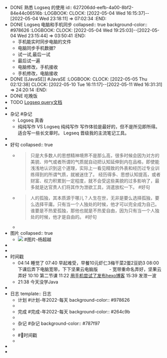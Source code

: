 - DONE 熟悉 Logseq 的使用
  id:: 627206dd-eefb-4a00-8bf2-84e44c06516b
  :LOGBOOK:
  CLOCK: [2022-05-04 Wed 16:15:37]--[2022-05-04 Wed 23:18:11] =>  07:02:34
  :END:
- DONE Logseq 电脑和手机同步
  collapsed:: true
  background-color:: #978626
  :LOGBOOK:
  CLOCK: [2022-05-04 Wed 19:25:03]--[2022-05-04 Wed 23:15:44] =>  03:50:41
  :END:
	- 手机能实时同步电脑的文件
	- 电脑同步手机数据?
	- 试一试,最后一试
	- 最后试一遍
	- 电脑修改，手机接收
	- 手机修改，电脑接收
- DONE [[JavaSE]] #JavaSE
  :LOGBOOK:
  CLOCK: [2022-05-05 Thu 02:12:38]
  CLOCK: [2022-05-10 Tue 16:11:17]--[2022-05-11 Wed 16:31:31] =>  24:20:14
  :END:
- DONE 吃晚饭
- TODO [Logseq query文档](https://docs.logseq.com/#/page/queries)
-
- 杂记 #杂记
	- Logseq 真香
	- 纯纯写作 VS Logseq
	  纯纯写作 写作体验是最好的，但不是所见即所得。
	  适合写一些长文章时。 
	  Legseq 晋级我的主流笔记工具。
-
- 好句
  collapsed:: true
	- > 只是大多数人的思想精神境界不是那么高，很多时候会因为对方的美貌、帅气或者所谓的气质就自动把认知延伸到内在品格，即使能浅浅地认识到这个道理，实际上一看见精致的外表和经历过专业训练得到的所谓气质，就被迷住了。 经历得多、思想认知提高，或者财富、权力积累到一定程度，就不会受这些美貌的过多影响了，最多就是达官贵人们将其作为泄欲工具，消遣放松一下。 #好句
	- > 人的孤独，其本质源于哪儿？人生在世，无非是要么选择孤独，要么选择平庸。只有当一个人独处的时候，他才可以完全成为自己。谁要是不热爱孤独，那他也就是不热爱自由，因为只有当一个人独处的时候，他才是自由的。 #好句
	-
- 图片
  collapsed:: true
	- ![](https://pic3.zhimg.com/80/v2-977bdb800deb741432c1d150d3f67743_1440w.jpg?source=1940ef5c) #图片-杨超越
-
-
- 时间戳
	- 04:14 睡觉了
	  07:40 早起难受，早餐10元虾仁3梅干菜2蛋2豆奶3
	  08:00 下课后弄下电脑宽带，下下坚果云电脑版 
	  　　  - 宽带重命名弄好，坚果云弄好
	  10:10 第二节课
	  11:22 [用手机尝试了发布hexo博客](https://www.wangguanjingji.top/posts/2022-05-04-10-42.html#more)
	  15:39 发泄一波
	- 21:38 今天没学Java
-
- 日志
  template:: 日志
	- 计划 #计划-年2022-每天
	  background-color:: #978626
	-
	- 完成 #完成-年2022-每天
	  background-color:: #264c9b
	-
	- 杂记 #杂记
	  background-color:: #787f97
	-
	- #📌时间戳
	-
-
-